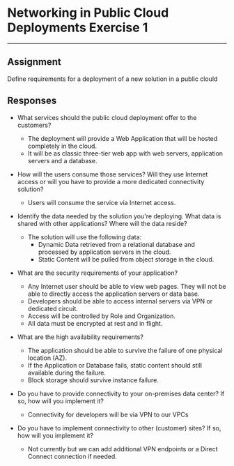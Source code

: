 # Networking in Public Cloud Deployments Exercise 1
***

## Assignment 
Define requirements for a deployment of a new solution in a public clould

## Responses

*   What services should the public cloud deployment offer to the customers?
    * The deployment will provide a Web Application that will be hosted completely in the cloud.
    * It will be as classic three-tier web app with web servers, application servers and a database.
    
*   How will the users consume those services? Will they use Internet access or will you have to provide a more dedicated connectivity solution?
    * Users will consume the service via Internet access.
    
*   Identify the data needed by the solution you're deploying. What data is shared with other applications? Where will the data reside?
    
    * The solution will use the following data:
    	* Dynamic Data retrieved from a relational database and processed by application servers in the cloud. 
        * Static Content will be pulled from object storage in the cloud.
    
*    What are the security requirements of your application?
		* Any Internet user should be able to view web pages. They will not be able to directly access the application servers or data base.
    	* Developers should be able to access internal servers via VPN or dedicated circuit.
    	* Access will be controlled by Role and Organization.
    	* All data must be encrypted at rest and in flight.
    
*   What are the high availability requirements?
	* The application should be able to survive the failure of one physical location (AZ).
    * If the Application or Database fails, static content should still available during the failure.
    * Block storage should survive instance failure.
    
*    Do you have to provide connectivity to your on-premises data center? If so, how will you implement it?
    	* Connectivity for developers will be via VPN to our VPCs
    
*    Do you have to implement connectivity to other (customer) sites? If so, how will you implement it?
     	* Not currently but we can add additional VPN endpoints or a Direct Connect connection if needed.

